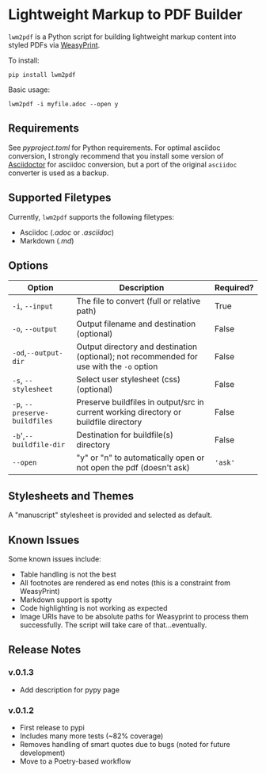 # Lightweight Markup to PDF Builder

`lwm2pdf` is a Python script for building lightweight markup content into styled PDFs via 
[WeasyPrint](https://weasyprint.org/). 

To install:

```
pip install lwm2pdf
```

Basic usage:

```
lwm2pdf -i myfile.adoc --open y
```


## Requirements

See _pyproject.toml_ for Python requirements. For optimal asciidoc conversion, I strongly recommend that you install some version of [Asciidoctor](https://asciidoctor.org/) for asciidoc conversion, but a port of the original `asciidoc` converter is used as a backup.  

## Supported Filetypes

Currently, `lwm2pdf` supports the following filetypes:

- Asciidoc (_.adoc_ or _.asciidoc_)
- Markdown (_.md_)

## Options

| Option | Description | Required? |
|--------|-------------|-----------|
| `-i`, `--input` | The file to convert (full or relative path) |  True |
| `-o`, `--output` | Output filename and destination (optional) |  False |
| `-od`,`--output-dir` | Output directory and destination (optional); not recommended for use with the `-o` option |  False |
| `-s`, `--stylesheet` | Select user stylesheet (css) (optional) |  False |
| `-p`, `--preserve-buildfiles` | Preserve buildfiles in output/src in current working directory or buildfile directory | False |
| `-b`',`--buildfile-dir` | Destination for buildfile(s) directory | False |
| `--open` | "y" or "n" to automatically open or not open the pdf (doesn't ask) | `'ask'` |

## Stylesheets and Themes

A "manuscript" stylesheet is provided and selected as default. 


## Known Issues

Some known issues include:

- Table handling is not the best
- All footnotes are rendered as end notes (this is a constraint from WeasyPrint)
- Markdown support is spotty
- Code highlighting is not working as expected
- Image URIs have to be absolute paths for Weasyprint to process them successfully. The script will take care of that...eventually.

## Release Notes

### v.0.1.3

- Add description for pypy page

### v.0.1.2

- First release to pypi
- Includes many more tests (~82% coverage)
- Removes handling of smart quotes due to bugs (noted for future development)
- Move to a Poetry-based workflow
